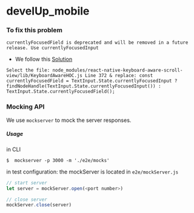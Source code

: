 # develUp_mobile

### To fix this problem
`currentlyFocusedField is deprecated and will be removed in a future release. Use currentlyFocusedInput
`
- We follow this [Solution](https://github.com/APSL/react-native-keyboard-aware-scroll-view/issues/440#issuecomment-699637083)

`Select the file: node_modules/react-native-keyboard-aware-scroll-view/lib/KeyboardAwareHOC.js
Line 372 & replace: const currentlyFocusedField = TextInput.State.currentlyFocusedInput ? findNodeHandle(TextInput.State.currentlyFocusedInput()) : TextInput.State.currentlyFocusedField();`
### Mocking API
We use `mockserver` to mock the server responses.

##### Usage

in CLI
```
$  mockserver -p 3000 -m './e2e/mocks'
```

in test configuration: the mockServer is located in `e2e/mockServer.js`

```js
// start server
let server = mockServer.open(<port number>)
```
```js
// close server
mockServer.close(server)
```
